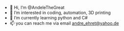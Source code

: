 - 👋 Hi, I’m @AndeleTheGreat
- 👀 I’m interested in coding, automation, 3D printing
- 🌱 I’m currently learning python and C#
- 📫 you can reach me via email andre_ehret@yahoo.de

<!---
AndeleTheGreat/AndeleTheGreat is a ✨ special ✨ repository because its `README.md` (this file) appears on your GitHub profile.
You can click the Preview link to take a look at your changes.
--->
